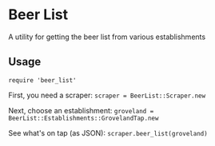 # Beer List

A utility for getting the beer list from various establishments

## Usage

`require 'beer_list'`

First, you need a scraper:
`scraper = BeerList::Scraper.new`

Next, choose an establishment:
`groveland = BeerList::Establishments::GrovelandTap.new`

See what's on tap (as JSON):
`scraper.beer_list(groveland)`
